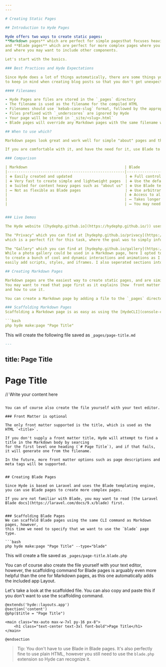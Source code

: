 ```yaml
---
---

# Creating Static Pages

## Introduction to Hyde Pages

Hyde offers two ways to create static pages:
**Markdown pages** which are perfect for simple pagesthat focuses heavily on the content,
and **Blade pages** which are perfect for more complex pages where you want full control over the HMTL,
and where you may want to include other components.

Let's start with the basics.

### Best Practices and Hyde Expectations

Since Hyde does a lot of things automatically, there are some things you may need
to keep in mind when creating blog posts so that you don't get unexpected results.

#### Filenames

- Hyde Pages are files are stored in the `_pages` directory
- The filename is used as the filename for the compiled HTML
- Filenames should use `kebab-case-slug` format, followed by the appropriate extension
- Files prefixed with `_underscores` are ignored by Hyde
- Your page will be stored in `_site/<slug>.html`
- Blade pages will override any Markdown pages with the same filename when compiled

## When to use which?

Markdown pages look great and work well for simple "about" pages and the like, but with Markdown we are still pretty limited. 

If you are comfortable with it, and have the need for it, use Blade to create more complex pages! And mix and match between them! Some page types are better suited for Markdown, and others for Blade.

### Comparison

| Markdown                                            | Blade                                                                                    |
|-----------------------------------------------------|------------------------------------------------------------------------------------------|
| ➕ Easily created and updated                        | ➕ Full control over the HTML                                                             |
| ➕ Very fast to create simple and lightweight pages  | ➕ Use the default app layout or create your own                                          |
| ➕ Suited for content heavy pages such as "about us" | ➕ Use Blade templates and components to keep code DRY                                    |
| ➖ Not as flexible as Blade pages                    | ➕ Use arbitrary PHP right in the page to create dynamic content                          |
|                                                     | ➕ Access to all Blade helper directives like @foreach, @if, etc.                         |
|                                                     | ➖ Takes longer to create as as you need to write the markup                              |
|                                                     | ➖ You may need to [recompile your CSS](managing-assets.html) if you add Tailwind classes |


### Live Demos

The Hyde website ([hydephp.github.io](https://hydephp.github.io/)) uses both Markdown and Blade pages.

The "Privacy" which you can find at [hydephp.github.io/privacy](https://hydephp.github.io/privacy) is a Markdown page,
which is a perfect fit for this task, where the goal was to simply inform about the privacy policy.

The "Gallery" which you can find at [hydephp.github.io/gallery](https://hydephp.github.io/gallery) is a Blade page.
While a photo gallery could be used in a Markdown page, here I opted to use a Blade page instead. This allowed me
to create a bunch of cool and dynamic interactions and animations as I had full control over the HTML and could
easily add scripts, styles, and iframes. I also seperated sections into components to make them easier to manage.

## Creating Markdown Pages

Markdown pages are the easiest way to create static pages, and are similar to [blog posts](creating-blog-posts.html).
You may want to read that page first as it explains [how  front matter works](creating-blog-posts.html#supported-front-matter-properties)
and how to use it.

You can create a Markdown page by adding a file to the `_pages` directory where the filename ends in `.md`.

### Scaffolding Markdown Pages
Scaffolding a Markdown page is as easy as using the [HydeCLI](console-commands.html).

```bash
php hyde make:page "Page Title"
```

This will create the following file saved as `_pages/page-title.md`

```markdown
---
```

title: Page Title
---

# Page Title

// Write your content here
```

You can of course also create the file yourself with your text editor.

### Front Matter is optional

The only front matter supported is the title, which is used as the HTML `<title>`.

If you don't supply a front matter title, Hyde will attempt to find a title in the Markdown body by searcing
for the first level one heading (`# Page Title`), and if that fails, it will generate one from the filename.

In the future, more front matter options such as page descriptions and meta tags will be supported.


## Creating Blade Pages

Since Hyde is based on Laravel and uses the Blade templating engine,
you can use Blade pages to create more complex pages.

If you are not familiar with Blade, you may want to read [the Laravel Blade docs](https://laravel.com/docs/9.x/blade) first.


### Scaffolding Blade Pages
We can scaffold Blade pages using the same CLI command as Markdown pages, however,
this time we need to specify that we want to use the `blade` page type.

```bash
php hyde make:page "Page Title" --type="blade"
```

This will create a file saved as `_pages/page-title.blade.php`

You can of course also create the file yourself with your text editor, however,
the scaffolding command for Blade pages is arguably even more helpful than the
one for Markdown pages, as this one automatically adds the included app Layout.

Let's take a look at the scaffolded file. You can also copy and paste this
if you don't want to use the scaffolding command.

```blade
@extends('hyde::layouts.app')
@section('content')
@php($title = "Page Title")

<main class="mx-auto max-w-7xl py-16 px-8">
	<h1 class="text-center text-3xl font-bold">Page Title</h1>
</main>

@endsection
```

> Tip: You don't have to use Blade in Blade pages. It's also perfectly fine to use plain HTML,
> however you still need to use the `blade.php` extension so Hyde can recognize it.